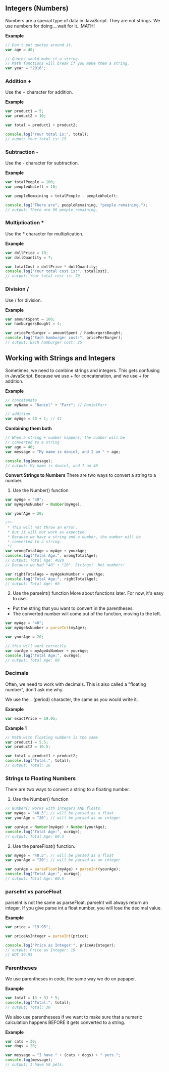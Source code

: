 ## Integers (Numbers)

Numbers are a special type of data in JavaScript. They are not strings. We use numbers for doing....wait for it...MATH!

**Example**

```js
// Don't put quotes around it.
var age = 40;

// Quotes would make it a string.
// Math functions will break if you make them a string.
var year = "2016";
```

### Addition +

Use the + character for addition.

**Example**

```js
var product1 = 5;
var product2 = 10;

var total = product1 + product2;

console.log("Your total is:", total);
// ouput: Your total is: 15
```

### Subtraction -

Use the - character for subtraction.

**Example**

```js
var totalPeople = 100;
var peopleWhoLeft = 10;

var peopleRemaining = totalPeople - peopleWhoLeft;

console.log("There are", peopleRemaining, "people remaining.");
// output: There are 90 people remaining.
```

### Multiplication \*

Use the \* character for multiplication.

**Example**

```js
var dollPrice = 10;
var dollQuantity = 7;

var totalCost = dollPrice * dollQuantity;
console.log("Your total cost is:", totalCost);
// output: Your total cost is: 70
```

### Division /

Use / for division.

**Example**

```js
var amountSpent = 100;
var hamburgersBought = 4;

var pricePerBurger = amountSpent / hamburgersBought;
console.log("Each hamburger cost:", pricePerBurger);
// output: Each hamburger cost: 25
```

## Working with Strings and Integers

Sometimes, we need to combine strings and integers.
This gets confusing in JavaScript. Because we use + for concatenation, and we use + for addition.

**Example**

```js
// concatenate
var myName = "Daniel" + "Farr"; // DanielFarr

// addition
var myAge = 40 + 1; // 41
```

**Combining them both**

```js
// When a string + number happens, the number will be
// converted to a string
var age = 40;
var message = "My name is daniel, and I am " + age;

console.log(message);
// output: My name is daniel, and I am 40
```

**Convert Strings to Numbers**
There are two ways to convert a string to a number.

1. Use the Number() function

```js
var myAge = "40";
var myAgeAsNumber = Number(myAge);

var yourAge = 20;

/**
 * This will not throw an error.
 * But it will not work as expected.
 * Because we have a string and a number, the number will be
 * converted to a string.
 */
var wrongTotalAge = myAge + yourAge;
console.log("Total Age:", wrongTotalAge);
// output: Total Age: 4020
// Because we had "40" + "20". Strings!  Not numbers!

var rightTotalAge = myAgeAsNumber + yourAge;
console.log("Total Age:", rightTotalAge);
// output: Total Age: 60
```

2. Use the parseInt() function
   More about functions later. For now, it's easy to use.

-   Put the string that you want to convert in the parentheses.
-   The converted number will come out of the function, moving to the left.

```js
var myAge = "40";
var myAgeAsNumber = parseInt(myAge);

var yourAge = 20;

// this will work correctly
var ourAge = myAgeAsNumber + yourAge;
console.log("Total Age:", ourAge);
// output: Total Age: 60
```

### Decimals

Often, we need to work with decimals. This is also called a "floating number", don't ask me why.

We use the `.` (period) character, the same as you would write it.

**Example**

```js
var exactPrice = 19.95;
```

**Example 1**

```js
// Math with floating numbers is the same
var product1 = 5.5;
var product2 = 10.5;

var total = product1 + product2;
console.log("Total:", total);
// output: Total: 16
```

### Strings to Floating Numbers

There are two ways to convert a string to a floating number.

1. Use the Number() function

```js
// Number() works with integers AND floats.
var myAge = "40.5"; // will be parsed as a float
var yourAge = "20"; // will be parsed as an integer

var ourAge = Number(myAge) + Number(yourAge);
console.log("Total Age:", ourAge);
// output: Total Age: 60.5
```

2. Use the parseFloat() function.

```js
var myAge = "40.5"; // will be parsed as a float
var yourAge = "20"; // will be parsed as an integer

var ourAge = parseFloat(myAge) + parseInt(yourAge);
console.log("Total Age:", ourAge);
// output: Total Age: 60.5
```

### parseInt vs parseFloat

parseInt is not the same as parseFloat. parseInt will always return an integer. If you give parse int a float number, you will lose the decimal value.

**Example**

```js
var price = "19.95";

var priceAsInteger = parseInt(price);

console.log("Price as Integer:", priceAsInteger);
// output: Price as Integer: 19
// NOT 19.95
```

### Parentheses

We use parentheses in code, the same way we do on papaper.

**Example**

```js
var total = (3 + 3) * 5;
console.log("Total:", total);
// output: Total: 30
```

We also use parenthesees if we want to make sure that a numeric calculation happens BEFORE it gets converted to a string.

**Example**

```js
var cats = 30;
var dogs = 20;

var message = "I have " + (cats + dogs) + " pets.";
console.log(message);
// output: I have 50 pets.
```
